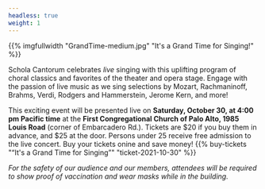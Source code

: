 ```yaml
---
headless: true
weight: 1
---
```


{{% imgfullwidth "GrandTime-medium.jpg" "It's a Grand Time for Singing!" %}}

Schola Cantorum celebrates *live* singing with this uplifting program of choral classics and favorites
of the theater and opera stage. Engage with the passion of live music as we sing selections
by Mozart, Rachmaninoff, Brahms, Verdi, Rodgers and Hammerstein, Jerome Kern, and more!

This exciting event will be presented live on **Saturday, October 30, at 4:00 pm Pacific time** at the **First Congregational Church of
Palo Alto, 1985 Louis Road** (corner of Embarcadero Rd.). Tickets are $20 if you buy them in advance, and $25 at the door. 
Persons under 25 receive free admission to the live concert.
Buy your tickets onine and save money! {{% buy-tickets "“It's a Grand Time for Singing”" "ticket-2021-10-30" %}}

*For the safety of our audience and our members,
attendees will be required to show proof of vaccination and wear masks while in the building.*

